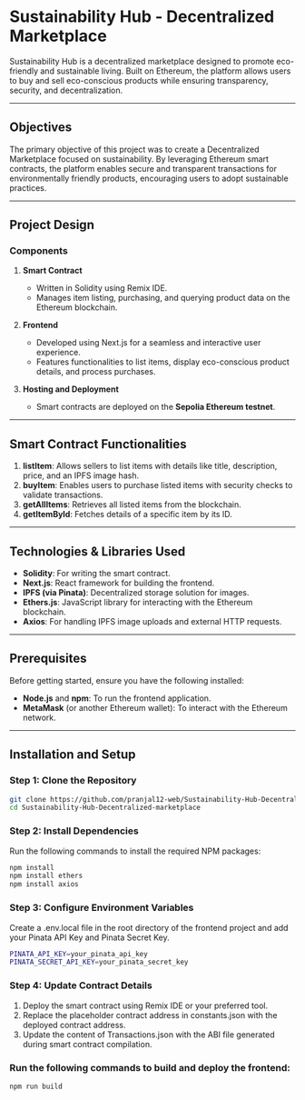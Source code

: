# Sustainability Hub - Decentralized Marketplace

Sustainability Hub is a decentralized marketplace designed to promote eco-friendly and sustainable living. Built on Ethereum, the platform allows users to buy and sell eco-conscious products while ensuring transparency, security, and decentralization.

---

## Objectives

The primary objective of this project was to create a Decentralized Marketplace focused on sustainability. By leveraging Ethereum smart contracts, the platform enables secure and transparent transactions for environmentally friendly products, encouraging users to adopt sustainable practices.

---
## Project Design

### Components

1. **Smart Contract**
   - Written in Solidity using Remix IDE.
   - Manages item listing, purchasing, and querying product data on the Ethereum blockchain.

2. **Frontend**
   - Developed using Next.js for a seamless and interactive user experience.
   - Features functionalities to list items, display eco-conscious product details, and process purchases.

3. **Hosting and Deployment**
   - Smart contracts are deployed on the **Sepolia Ethereum testnet**.
---

## Smart Contract Functionalities

1. **listItem**: Allows sellers to list items with details like title, description, price, and an IPFS image hash.
2. **buyItem**: Enables users to purchase listed items with security checks to validate transactions.
3. **getAllItems**: Retrieves all listed items from the blockchain.
4. **getItemById**: Fetches details of a specific item by its ID.

---
## Technologies & Libraries Used

- **Solidity**: For writing the smart contract.
- **Next.js**: React framework for building the frontend.
- **IPFS (via Pinata)**: Decentralized storage solution for images.
- **Ethers.js**: JavaScript library for interacting with the Ethereum blockchain.
- **Axios**: For handling IPFS image uploads and external HTTP requests.

---
##  Prerequisites

Before getting started, ensure you have the following installed:

- **Node.js** and **npm**: To run the frontend application.
- **MetaMask** (or another Ethereum wallet): To interact with the Ethereum network.

---

##  Installation and Setup

### Step 1: Clone the Repository

```bash
git clone https://github.com/pranjal12-web/Sustainability-Hub-Decentralized-marketplace/tree/main
cd Sustainability-Hub-Decentralized-marketplace
```

### Step 2: Install Dependencies

Run the following commands to install the required NPM packages:

```bash
npm install
npm install ethers
npm install axios
```

### Step 3: Configure Environment Variables
Create a .env.local file in the root directory of the frontend project and add your Pinata API Key and Pinata Secret Key.

```bash
PINATA_API_KEY=your_pinata_api_key
PINATA_SECRET_API_KEY=your_pinata_secret_key
```

### Step 4: Update Contract Details

1. Deploy the smart contract using Remix IDE or your preferred tool.
2. Replace the placeholder contract address in constants.json with the deployed contract address.
3. Update the content of Transactions.json with the ABI file generated during smart contract compilation.

### Run the following commands to build and deploy the frontend:

```bash
npm run build
```
